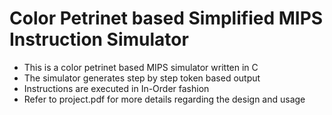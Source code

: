 # Color Petrinet based Simplified MIPS Instruction Simulator

- This is a color petrinet based MIPS simulator written in C
- The simulator generates step by step token based output
- Instructions are executed in In-Order fashion 
- Refer to project.pdf for more details regarding the design and usage

